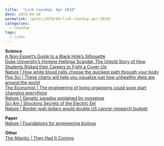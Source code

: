 ```yaml
---
title:  "Link roundup: Apr 2019"
date: 2019-04-30
permalink: /posts/2019/04/link-roundup-apr-2019/
categories: 
  - roundup
tags:
  - links
---
```

**Science**  
[A Non-Expert’s Guide to a Black Hole’s Silhouette](https://profmattstrassler.com/2019/04/09/a-non-experts-guide-to-a-black-holes-silhouette/)  
[Duke University’s Homme Hellinga Scandal: The Untold Story of How Students Risked their Careers to Fight a Cover-Up](https://medium.com/@caffeinatedchemist/hellinga-66449cf4699e)  
[Nature \| How white blood cells choose the quickest path through your body](https://www.nature.com/articles/d41586-019-01065-1)  
[Pop Sci \| These charts will help you visualize just how unhealthy diets are around the world](https://www.popsci.com/diet-kills-more-people-worldwide-than-any-other-risk-factor)  
[The Economist \| The engineering of living organisms could soon start changing everything](https://www.economist.com/technology-quarterly/2019/04/04/the-engineering-of-living-organisms-could-soon-start-changing-everything)  
[Nature \| Genetic paradox explained by nonsense](https://www.nature.com/articles/d41586-019-00823-5)  
[Sci Am \| Shocking Secrets of the Electric Eel](https://www.scientificamerican.com/article/shocking-secrets-of-the-electric-eel/)  
[Nature \| Border-wall dollars would double US cancer-research budget](https://www.nature.com/articles/d41586-019-01056-2)  
  
**Paper**   
[Nature \| Foundations for engineering biology](https://www.nature.com/articles/nature04342)  
  
**Other**  
[The Atlantic \| They Had It Coming](https://www.theatlantic.com/ideas/archive/2019/04/what-college-admissions-scandal-reveals/586468/)  
